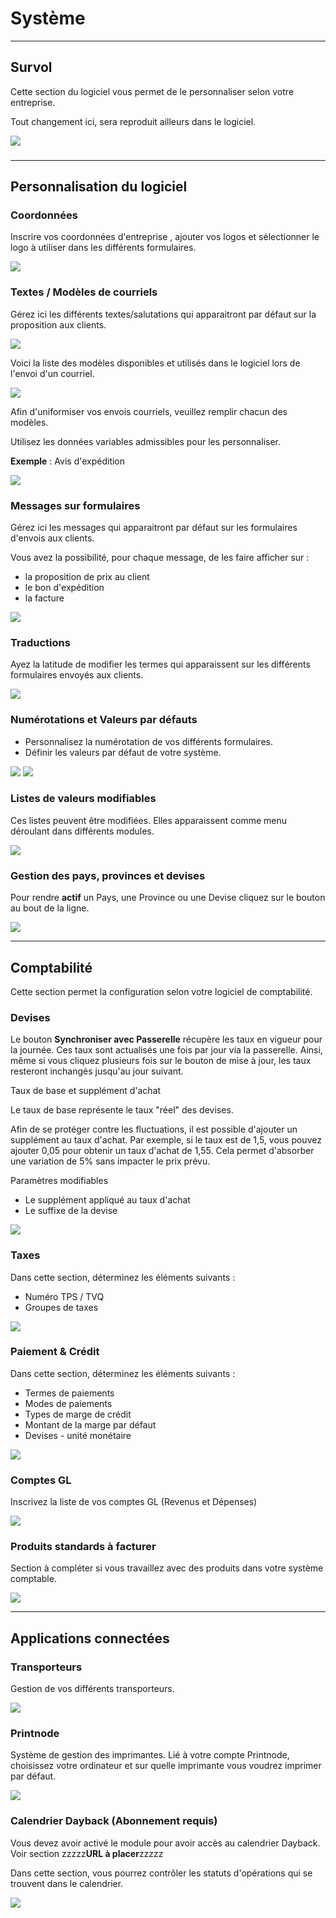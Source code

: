 # Système

* * *

  

## Survol
 

Cette section du logiciel vous permet de le personnaliser selon votre entreprise.

Tout changement ici, sera reproduit ailleurs dans le logiciel.

![](../../static/img/Parametres_Systeme_1.png) 

###   

* * *
 

## Personnalisation du logiciel

  

### Coordonnées

Inscrire vos coordonnées d'entreprise , ajouter vos logos et sélectionner le logo à utiliser dans les différents formulaires.

![](../../static/img/Parametres_Systeme_2.png) 

  
  

### Textes / Modèles de courriels

Gérez ici les différents textes/salutations qui apparaitront par défaut sur la proposition aux clients.

![](../../static/img/Parametres_Systeme_3.png) 

  
  

Voici la liste des modèles disponibles et utilisés dans le logiciel lors de l'envoi d'un courriel.

![](../../static/img/Parametres_Systeme_3a.png) 

  

Afin d'uniformiser vos envois courriels, veuillez remplir chacun des modèles.

Utilisez les données variables admissibles pour les personnaliser.

  

**Exemple** : Avis d'expédition

![](../../static/img/Parametres_Systeme_3b.png) 

  
  
  

### Messages sur formulaires

Gérez ici les messages qui apparaitront par défaut sur les formulaires d'envois aux clients.

Vous avez la possibilité, pour chaque message, de les faire afficher sur :

*   la proposition de prix au client
*   le bon d'expédition
*   la facture

![](../../static/img/Parametres_Systeme_4.png) 

  
  

### Traductions

Ayez la latitude de modifier les termes qui apparaissent sur les différents formulaires envoyés aux clients.

![](../../static/img/Parametres_Systeme_5.png) 

  
  

### Numérotations et Valeurs par défauts

*   Personnalisez la numérotation de vos différents formulaires.
*   Définir les valeurs par défaut de votre système.

![](../../static/img/Parametres_Systeme_6.png) 
![](../../static/img/Parametres_Systeme_7.png) 

  
  

### Listes de valeurs modifiables

Ces listes peuvent être modifiées. Elles apparaissent comme menu déroulant dans différents modules.

![](../../static/img/Parametres_Systeme_8.png) 

####   

  

### Gestion des pays, provinces et devises

Pour rendre **actif** un Pays, une Province ou une Devise cliquez sur le bouton au bout de la ligne.

![](../../static/img/Parametres_Systeme_9.png) 

  
 

* * *

  

## Comptabilité

Cette section permet la configuration selon votre logiciel de comptabilité.


### Devises

Le bouton **Synchroniser avec Passerelle** récupère les taux en vigueur pour la journée. Ces taux sont actualisés une fois par jour via la passerelle. Ainsi, même si vous cliquez plusieurs fois sur le bouton de mise à jour, les taux resteront inchangés jusqu'au jour suivant.

  

Taux de base et supplément d'achat

Le taux de base représente le taux "réel" des devises.

Afin de se protéger contre les fluctuations, il est possible d'ajouter un supplément au taux d'achat. Par exemple, si le taux est de 1,5, vous pouvez ajouter 0,05 pour obtenir un taux d'achat de 1,55. Cela permet d'absorber une variation de 5% sans impacter le prix prévu.

  

Paramètres modifiables

*   Le supplément appliqué au taux d'achat
*   Le suffixe de la devise

![](../../static/img/Parametres_Systeme_10.png) 

  
  
  

### Taxes

Dans cette section, déterminez les éléments suivants :

*   Numéro TPS / TVQ
*   Groupes de taxes

![](../../static/img/Parametres_Systeme_11.png) 

  
  

### Paiement & Crédit

Dans cette section, déterminez les éléments suivants :

*   Termes de paiements
*   Modes de paiements
*   Types de marge de crédit
*   Montant de la marge par défaut
*   Devises - unité monétaire

![](../../static/img/Parametres_Systeme_12.png) 

  
  

### Comptes GL

Inscrivez la liste de vos comptes GL (Revenus et Dépenses)

![](../../static/img/Parametres_Systeme_13.png) 
  
  

### Produits standards à facturer

Section à compléter si vous travaillez avec des produits dans votre système comptable.

![](../../static/img/Parametres_Systeme_14.png) 

  
  

* * *

  

## Applications connectées

### Transporteurs

Gestion de vos différents transporteurs.

![](../../static/img/Parametres_Systeme_15.png) 

### Printnode

Système de gestion des imprimantes. Lié à votre compte Printnode, choisissez votre ordinateur et sur quelle imprimante vous voudrez imprimer par défaut. 


![](../../static/img/Parametres_Systeme_16.png) 

  
  

### Calendrier Dayback (Abonnement requis)

Vous devez avoir activé le module pour avoir accès au calendrier Dayback. Voir section zzzzz****URL à placer****zzzzz

Dans cette section, vous pourrez contrôler les statuts d'opérations qui se trouvent dans le calendrier.

![](../../static/img/Parametres_Systeme_17_DB.png) 

  
  

